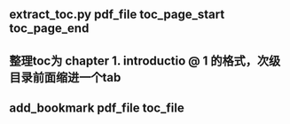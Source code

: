 ## extract_toc.py  pdf_file  toc_page_start toc_page_end

## 整理toc为   chapter 1. introductio @ 1 的格式，次级目录前面缩进一个tab

## add_bookmark pdf_file  toc_file